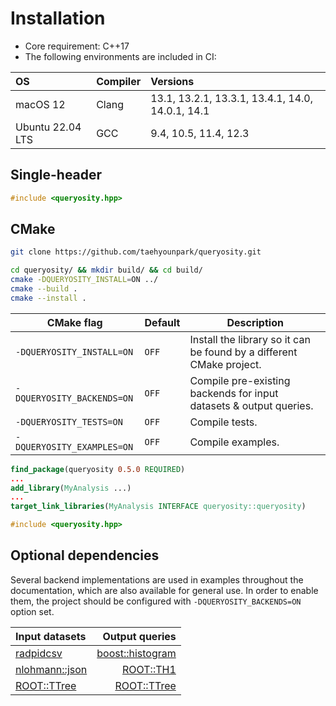 # Installation

- Core requirement: C++17
- The following environments are included in CI:

| OS | Compiler | Versions |
| :--- | :--- | :--- |
| macOS 12 | Clang | 13.1, 13.2.1, 13.3.1, 13.4.1, 14.0, 14.0.1, 14.1 |
| Ubuntu 22.04 LTS | GCC | 9.4, 10.5, 11.4, 12.3 |

## Single-header

```cpp
#include <queryosity.hpp>
```

## CMake

```sh
git clone https://github.com/taehyounpark/queryosity.git
```

```sh
cd queryosity/ && mkdir build/ && cd build/
cmake -DQUERYOSITY_INSTALL=ON ../
cmake --build .
cmake --install .
```

| CMake flag | Default | Description |
| --- | --- | --- |
| `-DQUERYOSITY_INSTALL=ON` | `OFF` | Install the library so it can be found by a different CMake project. |
| `-DQUERYOSITY_BACKENDS=ON` | `OFF` | Compile pre-existing backends for input datasets & output queries. |
| `-DQUERYOSITY_TESTS=ON` | `OFF` | Compile tests. |
| `-DQUERYOSITY_EXAMPLES=ON` | `OFF` | Compile examples. |

```cmake
find_package(queryosity 0.5.0 REQUIRED)
...
add_library(MyAnalysis ...)
...
target_link_libraries(MyAnalysis INTERFACE queryosity::queryosity)
```

```cpp
#include <queryosity.hpp>
```

## Optional dependencies

Several backend implementations are used in examples throughout the documentation, which are also available for general use.
In order to enable them, the project should be configured with `-DQUERYOSITY_BACKENDS=ON` option set.

| Input datasets | Output queries |
| :-- | --: |
| [radpidcsv](https://github.com/d99kris/rapidcsv)  | [boost::histogram](https://www.boost.org/doc/libs/1_86_0/libs/histogram/doc/html/index.html) |
| [nlohmann::json](https://json.nlohmann.me) | [ROOT::TH1](https://root.cern.ch/doc/master/classTH1.html) |
| [ROOT::TTree](https://root.cern.ch/doc/v630/classTTree.html) | [ROOT::TTree](https://root.cern.ch/doc/v630/classTTree.html) |
